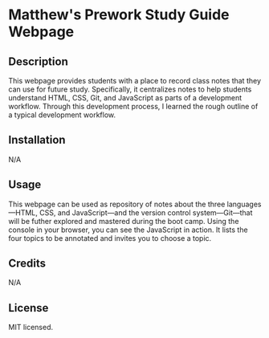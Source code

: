 # Matthew's Prework Study Guide Webpage

## Description

This webpage provides students with a place to record class notes that they can use for future study. Specifically, it centralizes notes to help students understand HTML, CSS, Git, and JavaScript as parts of a development workflow. Through this development process, I learned the rough outline of a typical development workflow.

## Installation

N/A

## Usage

This webpage can be used as repository of notes about the three languages—HTML, CSS, and JavaScript—and the version control system—Git—that will be futher explored and mastered during the boot camp. Using the console in your browser, you can see the JavaScript in action. It lists the four topics to be annotated and invites you to choose a topic.

## Credits

N/A

## License

MIT licensed.